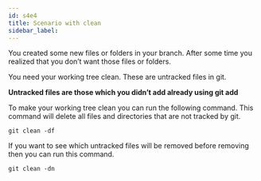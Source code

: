 ```yaml
---
id: s4e4
title: Scenario with clean
sidebar_label:
---
```


<!-- #### Scenario with clean -->

You created some new files or folders in your branch. After some time you realized that you don’t want those files or folders.

You need your working tree clean. These are untracked files in git.

**Untracked files are those which you didn’t add already using git add**

To make your working tree clean you can run the following command. This command will delete all files and directories that are not tracked by git.

`git clean -df`

If you want to see which untracked files will be removed before removing then you can run this command.

`git clean -dn`
